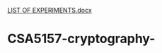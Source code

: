 [LIST OF EXPERIMENTS.docx](https://github.com/Saiteja2159/CSA5157-cryptography-/files/9621997/LIST.OF.EXPERIMENTS.docx)
# CSA5157-cryptography-

